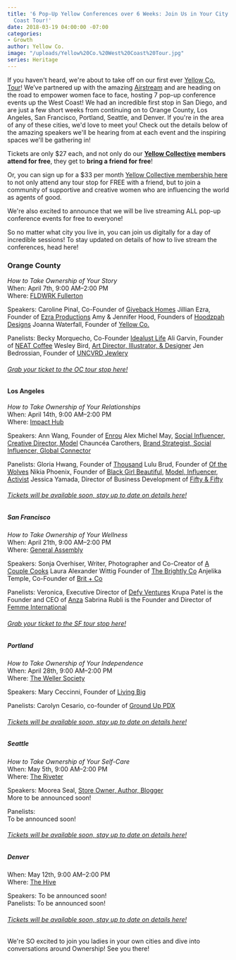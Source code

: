 ```yaml
---
title: '6 Pop-Up Yellow Conferences over 6 Weeks: Join Us in Your City on Our West
  Coast Tour!'
date: 2018-03-19 04:00:00 -07:00
categories:
- Growth
author: Yellow Co.
image: "/uploads/Yellow%20Co.%20West%20Coast%20Tour.jpg"
series: Heritage
---
```


If you haven't heard, we're about to take off on our first ever [Yellow Co. Tour](https://yellowcollective.lpages.co/yellow-west-coast-tour-2018/)! We’ve partnered up with the amazing [Airstream](https://www.airstream.com/) and are heading on the road to empower women face to face, hosting 7 pop-up conference events up the West Coast! We had an incredible first stop in San Diego, and are just a few short weeks from continuing on to Orange County, Los Angeles, San Francisco, Portland, Seattle, and Denver. If you're in the area of any of these cities, we'd love to meet you! Check out the details below of the amazing speakers we'll be hearing from at each event and the inspiring spaces we'll be gathering in!

Tickets are only $27 each, and not only do our **[Yellow Collective](https://yellowco.co/membership/) members attend for free**, they get to **bring a friend for free**!

Or, you can sign up for a $33 per month [Yellow Collective membership here](https://yellowco.co/membership/) to not only attend any tour stop for FREE with a friend, but to join a community of supportive and creative women who are influencing the world as agents of good.

We're also excited to announce that we will be live streaming ALL pop-up conference events for free to everyone!

So no matter what city you live in, you can join us digitally for a day of incredible sessions! To stay updated on details of how to live stream the conferences, head here! 

### Orange County

*How to Take Ownership of Your Story*\
When: April 7th, 9:00 AM–2:00 PM\
Where: [FLDWRK Fullerton](https://fldwrk.io/)

Speakers:
Caroline Pinal, Co-Founder of [Giveback Homes](https://givebackhomes.com/)
Jillian Ezra, Founder of [Ezra Productions](https://ezraproductions.com/)
Amy & Jennifer Hood, Founders of [Hoodzpah Designs](https://hoodzpahdesign.com/)
Joanna Waterfall, Founder of [Yellow Co.](https://yellowco.co/)

Panelists:
Becky Morquecho, Co-Founder [Idealust Life](http://idealustlife.com/)
Ali Garvin, Founder of [NEAT Coffee](http://www.neat.coffee/)
Wesley Bird, [Art Director, Illustrator, & Designer](http://wesleybird.com/)
Jen Bedrossian, Founder of [UNCVRD Jewlery](http://www.uncvrdjewelry.com/)

###### [Grab your ticket to the OC tour stop here!](https://www.universe.com/events/yellow-co-tour-orange-county-april-7th-tickets-fullerton-P9SQBX)

#### Los Angeles

*How to Take Ownership of Your Relationships*\
When: April 14th, 9:00 AM–2:00 PM\
Where: [Impact Hub](https://www.impacthubla.com/)

Speakers:
Ann Wang, Founder of [Enrou](https://enrou.co/)
Alex Michel May, [Social Influencer, Creative Director, Model](http://alexmichaelmay.com/)
Chauncéa Carothers, [Brand Strategist, Social Influencer, Global Connector](https://www.instagram.com/chauncea/)

Panelists:
Gloria Hwang, Founder of [Thousand](https://www.explorethousand.com/)
Lulu Brud, Founder of [Of the Wolves](http://ofthewolves.com/)
Nikia Phoenix, Founder of [Black Girl Beautiful](https://www.blackgirlbeautiful.com/), [Model, Influencer, Activist](http://www.nikiaphoenix.com/)
Jessica Yamada, Director of Business Development of [Fifty & Fifty](https://fiftyandfifty.org/)

###### [Tickets will be available soon, stay up to date on details here!](https://yellowconference.us3.list-manage.com/subscribe?u=3f8e45f74e0653e404965e2ef&id=41e72cb91f)

##### San Francisco

*How to Take Ownership of Your Wellness*\
When: April 21th, 9:00 AM–2:00 PM\
Where: [General Assembly](https://generalassemb.ly/locations/san-francisco)

Speakers:
Sonja Overhiser, Writer, Photographer and Co-Creator of [A Couple Cooks](https://www.acouplecooks.com/about/)
Laura Alexander Wittig Founder of [The Brightly Co](https://thebrightly.co/)
Anjelika Temple, Co-Founder of [Brit \+ Co](https://www.brit.co/)

Panelists:
Veronica, Executive Director of [Defy Ventures](https://defyventures.org/)
Krupa Patel is the Founder and CEO of [Anza](http://anza.co.com/)
Sabrina Rubli is the Founder and Director of [Femme International](https://www.femmeinternational.org/)

###### [Grab your ticket to the SF tour stop here!](https://generalassemb.ly/education/yellow-co-tour/san-francisco/46461)

##### Portland

*How to Take Ownership of Your Independence*\
When: April 28th, 9:00 AM–2:00 PM\
Where: [The Weller Society](https://www.thewellersociety.com/)

Speakers:
Mary Ceccinni, Founder of [Living Big](https://livingbigtravel.com/)

Panelists:
Carolyn Cesario, co-founder of [Ground Up PDX](https://www.grounduppdx.com/)

###### [Tickets will be available soon, stay up to date on details here!](https://yellowconference.us3.list-manage.com/subscribe?u=3f8e45f74e0653e404965e2ef&id=41e72cb91f)

##### Seattle

*How to Take Ownership of Your Self-Care*\
When: May 5th, 9:00 AM–2:00 PM\
Where: [The Riveter](https://theriveter.co/)

Speakers:
Moorea Seal, [Store Owner, Author, Blogger](http://www.moorea-seal.com/)\
More to be announced soon!

Panelists:\
To be announced soon!

###### [Tickets will be available soon, stay up to date on details here!](https://yellowconference.us3.list-manage.com/subscribe?u=3f8e45f74e0653e404965e2ef&id=41e72cb91f)

##### Denver

When: May 12th, 9:00 AM–2:00 PM\
Where: [The Hive](https://www.thehiveon16th.com/)

Speakers: To be announced soon!
\
Panelists: To be announced soon!

###### [Tickets will be available soon, stay up to date on details here!](https://yellowconference.us3.list-manage.com/subscribe?u=3f8e45f74e0653e404965e2ef&id=41e72cb91f)

We're SO excited to join you ladies in your own cities and dive into conversations around Ownership! See you there!